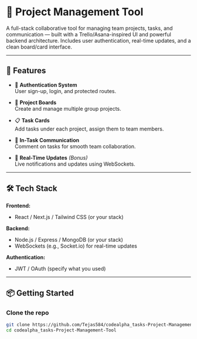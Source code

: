 # 🚀 Project Management Tool

A full-stack collaborative tool for managing team projects, tasks, and communication — built with a Trello/Asana-inspired UI and powerful backend architecture. Includes user authentication, real-time updates, and a clean board/card interface.

---

## 🧩 Features

- 🔐 **Authentication System**  
  User sign-up, login, and protected routes.

- 📁 **Project Boards**  
  Create and manage multiple group projects.

- 📋 **Task Cards**  
  Add tasks under each project, assign them to team members.

- 💬 **In-Task Communication**  
  Comment on tasks for smooth team collaboration.

- 🔔 **Real-Time Updates** *(Bonus)*  
  Live notifications and updates using WebSockets.

---

## 🛠️ Tech Stack

**Frontend:**  
- React / Next.js / Tailwind CSS (or your stack)

**Backend:**  
- Node.js / Express / MongoDB (or your stack)  
- WebSockets (e.g., Socket.io) for real-time updates

**Authentication:**  
- JWT / OAuth (specify what you used)

---

## 📦 Getting Started

### Clone the repo

```bash
git clone https://github.com/Tejas584/codealpha_tasks-Project-Management-Tool.git
cd codealpha_tasks-Project-Management-Tool
